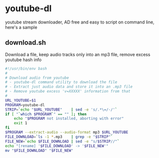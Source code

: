 # youtube-dl
youtube stream downloader, AD free and easy to script on command line, here's a sample


## download.sh
Download a file, keep audio tracks only into an mp3 file, remove excess youtube hash info
```sh
#!/usr/bin/env bash
#
# Download audio from youtube
# - youtube-dl command utility to download the file
# - Extract just audio data and store it into an .mp3 file
# - Remove youtube excess 'v=XXXXX' information from that
#
URL_YOUTUBE=$1
PROGRAM=youtube-dl
STRIP=`echo "$URL_YOUTUBE"    | sed -e 's/.*\=/-/'`
if [ "`which $PROGRAM`" == "" ]; then
    echo "$PROGRAM not installed, aborting with error"
    exit 1
fi
$PROGRAM --extract-audio --audio-format mp3 $URL_YOUTUBE
FILE_DOWNLOAD=`ls -1 *.mp3    | grep -e "$STRIP"`
FILE_NEW=`echo $FILE_DOWNLOAD | sed -e "s/$STRIP//"`
echo "[rename] '$FILE_DOWNLOAD' -> '$FILE_NEW'"
mv "$FILE_DOWNLOAD" "$FILE_NEW"
```
